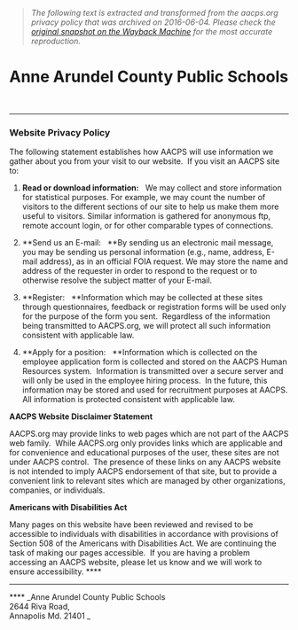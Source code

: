 > *The following text is extracted and transformed from the aacps.org privacy policy that was archived on 2016-06-04. Please check the [original snapshot on the Wayback Machine](https://web.archive.org/web/20160604192516id_/http%3A//www.aacps.org/aacps/boe/HR/privacy.asp) for the most accurate reproduction.*

# Anne Arundel County Public Schools

 

* * *

### Website Privacy Policy

The following statement establishes how AACPS will use information we gather about you from your visit to our website.  If you visit an AACPS site to: 

  1. **Read or download information:**   We may collect and store information for statistical purposes. For example, we may count the number of visitors to the different sections of our site to help us make them more useful to visitors. Similar information is gathered for anonymous ftp, remote account login, or for other comparable types of connections. 

  2. **Send us an E-mail:   **By sending us an electronic mail message, you may be sending us personal information (e.g., name, address, E-mail address), as in an official FOIA request. We may store the name and address of the requester in order to respond to the request or to otherwise resolve the subject matter of your E-mail. 

  3. **Register:   **Information which may be collected at these sites through questionnaires, feedback or registration forms will be used only for the purpose of the form you sent.  Regardless of the information being transmitted to AACPS.org, we will protect all such information consistent with applicable law. 

  4. **Apply for a position:   **Information which is collected on the employee application form is collected and stored on the AACPS Human Resources system.  Information is transmitted over a secure server and will only be used in the employee hiring process.  In the future, this information may be stored and used for recruitment purposes at AACPS. All information is protected consistent with applicable law.




**AACPS Website Disclaimer Statement**

AACPS.org may provide links to web pages which are not part of the AACPS web family.  While AACPS.org only provides links which are applicable and for convenience and educational purposes of the user, these sites are not under AACPS control.  The presence of these links on any AACPS website is not intended to imply AACPS endorsement of that site, but to provide a convenient link to relevant sites which are managed by other organizations, companies, or individuals. 

**Americans with Disabilities Act**

Many pages on this website have been reviewed and revised to be accessible to individuals with disabilities in accordance with provisions of Section 508 of the Americans with Disabilities Act. We are continuing the task of making our pages accessible.  If you are having a problem accessing an AACPS website, please let us know and we will work to ensure accessibility. ****

* * *

 **** _Anne Arundel County Public Schools  
2644 Riva Road,   
Annapolis Md. 21401  _
